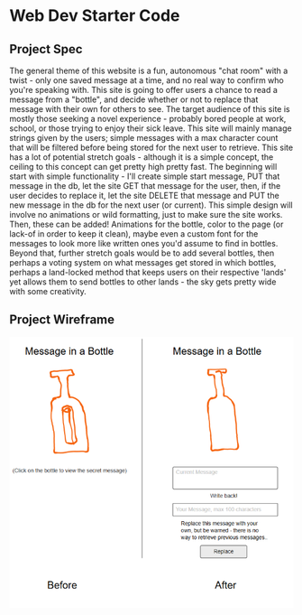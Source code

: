 # Web Dev Starter Code

## Project Spec

The general theme of this website is a fun, autonomous "chat room" with a twist - only one saved message at a time, and 
no real way to confirm who you're speaking with. This site is going to offer users a chance to read a message from a "bottle", 
and decide whether or not to replace that message with their own for others to see. The target audience of this site is 
mostly those seeking a novel experience - probably bored people at work, school, or those trying to enjoy their sick leave. 
This site will mainly manage strings given by the users; simple messages with a max character count that will be filtered 
before being stored for the next user to retrieve. This site has a lot of potential stretch goals - although it is a simple 
concept, the ceiling to this concept can get pretty high pretty fast. The beginning will start with simple functionality - 
I'll create simple start message, PUT that message in the db, let the site GET that message for the user, then, if the user 
decides to replace it, let the site DELETE that message and PUT the new message in the db for the next user (or current). 
This simple design will involve no animations or wild formatting, just to make sure the site works. Then, these can be added! 
Animations for the bottle, color to the page (or lack-of in order to keep it clean), maybe even a custom font for the messages 
to look more like written ones you'd assume to find in bottles. Beyond that, further stretch goals would be to add several 
bottles, then perhaps a voting system on what messages get stored in which bottles, perhaps a land-locked method that keeps 
users on their respective 'lands' yet allows them to send bottles to other lands - the sky gets pretty wide with some creativity. 

## Project Wireframe

![wireframe](/img/moqup.png)
